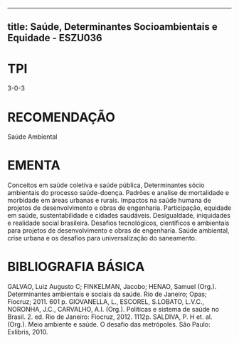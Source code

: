
---
title: Saúde, Determinantes Socioambientais e Equidade - ESZU036 
---

# TPI

3-0-3

# RECOMENDAÇÃO

Saúde Ambiental

# EMENTA

Conceitos em saúde coletiva e saúde pública, Determinantes sócio ambientais do processo saúde-doença. Padrões e analise de mortalidade e morbidade em áreas urbanas e rurais. Impactos na saúde humana de projetos de desenvolvimento e obras de engenharia. Participação, equidade em saúde, sustentabilidade e cidades saudáveis. Desigualdade, iniquidades e realidade social brasileira. Desafios tecnológicos, científicos e ambientais para projetos de desenvolvimento e obras de engenharia. Saúde ambiental, crise urbana e os desafios para universalização do saneamento.

# BIBLIOGRAFIA BÁSICA

GALVAO, Luiz Augusto C; FINKELMAN, Jacobo; HENAO, Samuel (Org.). Determinantes ambientais e sociais da saúde. Rio de Janeiro; Opas; Fiocruz; 2011. 601 p.
GIOVANELLA, L., ESCOREL, S.LOBATO, L.V.C., NORONHA, J.C., CARVALHO, A.I. (Org.). Políticas e sistema de saúde no Brasil. 2. ed. Rio de Janeiro: Fiocruz, 2012. 1112p.
SALDIVA, P. H et. al. (Org.). Meio ambiente e saúde. O desafio das metrópoles. São Paulo: Exlibris, 2010.
        